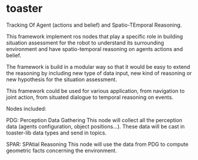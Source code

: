 toaster
=======

Tracking Of Agent (actions and belief) and Spatio-TEmporal Reasoning.

This framework implement ros nodes that play a specific role in building situation assessment 
for the robot to understand its surrounding environment and have spatio-temporal reasoning on
agents actions and belief.

The framework is build in a modular way so that it would be easy to extend the reasoning
by including new type of data input, new kind of reasoning or new hypothesis for the situation
assessment.

This framework could be used for various application, from navigation to joint action,
from situated dialogue to temporal reasoning on events.




Nodes included:

PDG: Perception Data Gathering
This node will collect all the perception data (agents configuration, object positions...).
These data will be cast in toaster-lib data types and send in topics.

SPAR: SPAtial Reasoning
This node will use the data from PDG to compute geometric facts concerning the environment.

